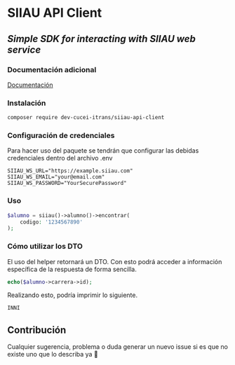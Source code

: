 # SIIAU API Client
## _Simple SDK for interacting with SIIAU web service_

### Documentación adicional
[Documentación](https://dev-cucei-itrans.gitbook.io/siiau-api-client)

### Instalación
````bash
composer require dev-cucei-itrans/siiau-api-client
````
### Configuración de credenciales
Para hacer uso del paquete se tendrán que configurar las debidas credenciales dentro del archivo .env
````env
SIIAU_WS_URL="https://example.siiau.com"
SIIAU_WS_EMAIL="your@email.com"
SIIAU_WS_PASSWORD="YourSecurePassword"
````

### Uso
````php
$alumno = siiau()->alumno()->encontrar(
    codigo: '1234567890'
);
````

### Cómo utilizar los DTO
El uso del helper retornará un DTO. Con esto podrá acceder a información específica de la respuesta de forma sencilla.
````php
echo($alumno->carrera->id);
````
Realizando esto, podría imprimir lo siguiente.
````bash
INNI
````

## Contribución

Cualquier sugerencia, problema o duda generar un nuevo issue si es que no existe uno que lo describa ya 🙂
